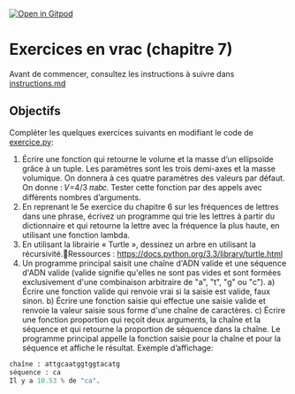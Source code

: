 [![Open in Gitpod](https://gitpod.io/button/open-in-gitpod.svg)](https://gitpod-redirect-0.herokuapp.com/)

# Exercices en vrac (chapitre 7)

Avant de commencer, consultez les instructions à suivre dans [instructions.md](instructions.md)

## Objectifs

Compléter les quelques exercices suivants en modifiant le code de [exercice.py](exercice.py):

1. Écrire une fonction qui retourne le volume et la masse d’un ellipsoïde grâce à un tuple. Les paramètres sont les trois demi-axes et la masse volumique. On donnera à ces quatre paramètres des valeurs par défaut. On donne : 𝑉=4/3 𝜋𝑎𝑏𝑐. Tester cette fonction par des appels avec différents nombres d’arguments.
2. En reprenant le 5e exercice du chapitre 6 sur les fréquences de lettres dans une phrase, écrivez un programme qui trie les lettres à partir du dictionnaire et qui retourne la lettre avec la fréquence la plus haute, en utilisant une fonction lambda.
3. En utilisant la librairie « Turtle », dessinez un arbre en utilisant la récursivité.Ressources : https://docs.python.org/3.3/library/turtle.html
5. Un programme principal saisit une chaîne d'ADN valide et une séquence d'ADN valide (valide signifie qu'elles ne sont pas vides et sont formées exclusivement d'une combinaison arbitraire de "a", "t", "g" ou "c"). 
    a) Écrire une fonction valide qui renvoie vrai si la saisie est valide, faux sinon.
    b) Écrire une fonction saisie qui effectue une saisie valide et renvoie la valeur saisie sous forme d'une chaîne de caractères.
    c) Écrire une fonction proportion qui reçoit deux arguments, la chaîne et la séquence et qui retourne la proportion de séquence dans la chaîne.
Le programme principal appelle la fonction saisie pour la chaîne et pour la séquence et affiche le résultat.
Exemple d’affichage:
```python
chaîne : attgcaatggtggtacatg
séquence : ca
Il y a 10.53 % de "ca".
```


